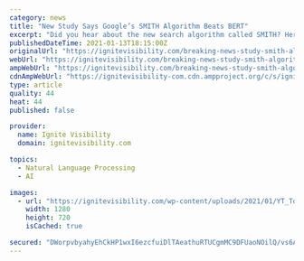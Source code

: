 ```yaml
---
category: news
title: "New Study Says Google’s SMITH Algorithm Beats BERT"
excerpt: "Did you hear about the new search algorithm called SMITH? Here is some background information on SMITH algorithm and how it compares to BERT algorithm."
publishedDateTime: 2021-01-13T18:15:00Z
originalUrl: "https://ignitevisibility.com/breaking-news-study-smith-algorithm-beats-bert/"
webUrl: "https://ignitevisibility.com/breaking-news-study-smith-algorithm-beats-bert/"
ampWebUrl: "https://ignitevisibility.com/breaking-news-study-smith-algorithm-beats-bert/amp/"
cdnAmpWebUrl: "https://ignitevisibility-com.cdn.ampproject.org/c/s/ignitevisibility.com/breaking-news-study-smith-algorithm-beats-bert/amp/"
type: article
quality: 44
heat: 44
published: false

provider:
  name: Ignite Visibility
  domain: ignitevisibility.com

topics:
  - Natural Language Processing
  - AI

images:
  - url: "https://ignitevisibility.com/wp-content/uploads/2021/01/YT_TopNew_New-Study-Says-Googles-SMITH.png"
    width: 1280
    height: 720
    isCached: true

secured: "DWorpvbyahyEhCkHP1wxI6ezcfuiDlTAeathuRTUCgmMC9DFUaoNOilQ/vs6AeEvN38r0ppb3X3l8hQzmJeb5laRcGn07sF5o+seiQaDsAQa5kkkbNOPP7rSNKj9rjpJyabV08UrXeHBcVhk3vGw36oWU0JtkTGzpO9/VNe9sLPa1H2XRyz07Fd8jv04DbSQ6djtkkifSCj3JIWoZjHYfffoHT6oYq4TqMN6Xru7gsEXlWj2NZWTMQ/L1c+6EAOF+JLMpyQazWNSPNPRk/C+VGXRmI2mcnyOvtwk3TR78mzg4EhpNonkCupnufAVqg4aVWxawj+mLlqmkdBxQwBIICP/hxkIPsY/fWTBgWW7Hdo=;ihsN7QYqVmK5mfWbHpixhg=="
---
```


